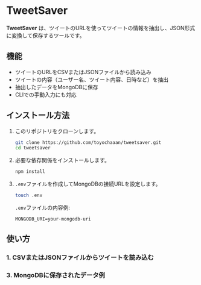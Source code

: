 # TweetSaver

**TweetSaver** は、ツイートのURLを使ってツイートの情報を抽出し、JSON形式に変換して保存するツールです。

## 機能

- ツイートのURLをCSVまたはJSONファイルから読み込み
- ツイートの内容（ユーザー名、ツイート内容、日時など）を抽出
- 抽出したデータをMongoDBに保存
- CLIでの手動入力にも対応

## インストール方法

1. このリポジトリをクローンします。

    ```bash
    git clone https://github.com/toyochaaan/tweetsaver.git
    cd tweetsaver
    ```

2. 必要な依存関係をインストールします。

    ```bash
    npm install
    ```

3. `.env`ファイルを作成してMongoDBの接続URLを設定します。

    ```bash
    touch .env
    ```

    `.env`ファイルの内容例:

    ```
    MONGODB_URI=your-mongodb-uri
    ```

## 使い方

### 1. CSVまたはJSONファイルからツイートを読み込む



### 3. MongoDBに保存されたデータ例

